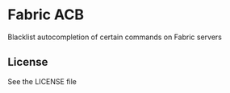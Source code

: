 # Fabric ACB

Blacklist autocompletion of certain commands on Fabric servers

## License

See the LICENSE file
